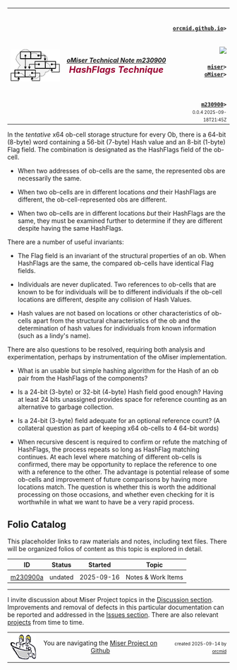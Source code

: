<!-- m230900.md 0.0.4               UTF-8                         2025-09-18
     ----1----|----2----|----3----|----4----|----5----|----6----|----7----|--*
     source <https://github.com/orcmid/miser/blob/master/docs/obapx/index.md>
     publication <https://orcmid.github.io/miser/obapx/>
     -->
<table border="0" width="100%">
  <tr>
    <td width="25%" align="left" height="6">
       <a href="../../" title="The Miser Project on GitHub">
       <img src="../../../images/misertheory-logo.png" /></a>
    </td>
       <td width="48%" height="6"><p align="center"><font color="#990033"><strong>
	<i><a href="../../m000001#m240900">oMiser Technical Note m230900</a></i><br />
    <i><big><big>HashFlags Technique</big></big></i></strong></font></p>
    </td>
    <td width="27%" height="6" valign="middle" align="right">
      <b><code>
      <a href="../../../../" target="_top">orcmid.github.io</a>&gt;
      </code></b>
      <br /><br />
      <a href="https://clustrmaps.com/site/1bw9w" title="Visit tracker">
            <img src="//www.clustrmaps.com/map_v2.png?d=3-2eQV4fOuelVHp_YtztZ0hl9Uj4ei9zLKw_nRgCgyM&cl=ffffff" />
      </a><br />
      <b><code>
      <a href="../../../" target="_top">miser</a>&gt;
      <a href="../../" target="_top">oMiser</a>&gt;
      <br /><br />
         <a href="m230900.html" target="_top">m230900</a>&gt;</code></b>
      <br />
      <small><small>
        0.0.4 2025-09-18T21:45Z<!-- MAINTAIN THIS MANUALLY -->
      </small></small>
      </td>
  </tr>
</table>

In the *tentative* x64 ob-cell storage structure for every Ob, there is a
64-bit (8-byte) word containing a 56-bit (7-byte) Hash value and an 8-bit
(1-byte) Flag field. The combination is designated as the HashFlags field of
the ob-cell.

- When two addresses of ob-cells are the same, the represented obs are
necessarily the same.

- When two ob-cells are in different locations *and* their HashFlags are
different, the ob-cell-represented obs are different.

- When two ob-cells are in different locations *but* their HashFlags are the
same, they must be examined further to determine if they are different despite
having the same HashFlags.

There are a number of useful invariants:

- The Flag field is an invariant of the structural properties of an ob. When
HashFlags are the same, the compared ob-cells have identical Flag fields.

- Individuals are never duplicated.  Two references to ob-cells that are
known to be for individuals will be to different individuals if the ob-cell
locations are different, despite any collision of Hash Values.

- Hash values are not based on locations or other characteristics of ob-cells
apart from the structural characteristics of the ob and the determination of
hash values for individuals from known information (such as a lindy's name).

There are also questions to be resolved, requiring both analysis and
experimentation, perhaps by instrumentation of the oMiser implementation.

- What is an usable but simple hashing algorithm for the Hash of an ob pair
from the HashFlags of the components?

- Is a 24-bit (3-byte) or 32-bit (4-byte) Hash field good enough?  Having at
least 24 bits unassigned provides space for reference counting as an
alternative to garbage collection.

- Is a 24-bit (3-byte) field adequate for an optional reference count? (A
collateral question as part of keeping x64 ob-cells to 4 64-bit words)

- When recursive descent is required to confirm or refute the matching of
HashFlags, the process repeats so long as HashFlag matching continues. At
each level where matching of different ob-cells is confirmed, there may be
opportunity to replace the reference to one with a reference to the other.
The advantage is potential release of some ob-cells and improvement of future
comparisons by having more locations match. The question is whether this is
worth the additional processing on those occasions, and whether even checking
for it is worthwhile in what we want to have be a very rapid process.

## Folio Catalog

This placeholder links to raw materials and notes, including text files.
There will be organized folios of content as this topic is explored in
detail.

| **ID**                    | **Status**   | **Started** | **Topic** |
|   :-:                     |   :-:        |  :-:        |  ---  |
|                           |              |             |       |
| [m230900a](m230900a.htm)  | undated      | 2025-09-16  | Notes & Work Items |


----

I invite discussion about Miser Project topics in the
[Discussion section](https://github.com/orcmid/miser/discussions).
Improvements and removal of defects in this particular documentation can be
reported and addressed in the
[Issues section](https://github.com/orcmid/miser/issues).  There are also
relevant [projects](https://github.com/orcmid/miser/projects?type=classic)
from time to time.

<table border="0" cellspacing="3" width="100%">
  <tr>
    <td width="14%">
	<a href="index.htm" target="_top">
       <img border="0" src="../../../images/hardhat-thumb.gif" alt="Hard Hat Area"
            align="left" width="80" height="57">
       </a>
    </td>
    <td width="54%" valign="middle" align="center">
      You are navigating the <a href="../../../">Miser Project on Github</a></td>
    <td width="30%">
      <p align="right"><font size="-2">created 2025-09-14 by
         <a target="_top" href="../../../../orcmid">orcmid</a> </font></p>
    </td>
  </tr>
</table>
<!--

  0.0.4  2025-09-18T21:45Z Touch-ups and more link repairs
  0.0.3  2025-09-18T19:48Z Correct the title block text and links
  0.0.2  2025-09-18T00:52Z Complete the overview
  0.0.1  2025-09-16T22:04Z Identify and provide initial draft skeleton
  0.0.0  2025-09-14T21:44Z Initial placeholder from hybridForm boilerplate


               *** end of oMiser/2023/09/m230900.md/ ***                  -->
